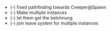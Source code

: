 - (-) fixed pathfinding towards Creeper@Spawn
- (-) Make multiple instances
- (-) let them get the belohnung
- (-) join leave system for multiple instances